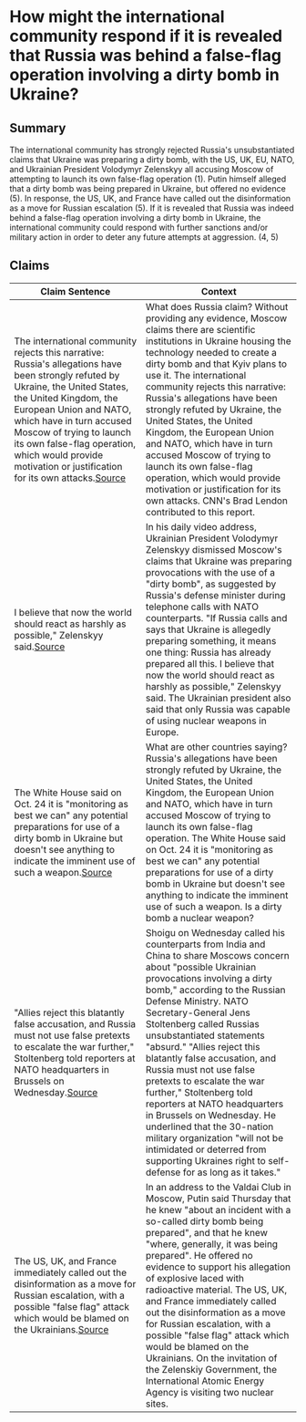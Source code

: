 # How might the international community respond if it is revealed that Russia was behind a false-flag operation involving a dirty bomb in Ukraine?

## Summary
The international community has strongly rejected Russia's unsubstantiated claims that Ukraine was preparing a dirty bomb, with the US, UK, EU, NATO, and Ukrainian President Volodymyr Zelenskyy all accusing Moscow of attempting to launch its own false-flag operation (1). Putin himself alleged that a dirty bomb was being prepared in Ukraine, but offered no evidence (5). In response, the US, UK, and France have called out the disinformation as a move for Russian escalation (5). If it is revealed that Russia was indeed behind a false-flag operation involving a dirty bomb in Ukraine, the international community could respond with further sanctions and/or military action in order to deter any future attempts at aggression. (4, 5)

## Claims
| Claim Sentence | Context |
|---|---|
|The international community rejects this narrative: Russia's allegations have been strongly refuted by Ukraine, the United States, the United Kingdom, the European Union and NATO, which have in turn accused Moscow of trying to launch its own false-flag operation, which would provide motivation or justification for its own attacks.<a href="https://www.cnn.com/europe/live-news/russia-ukraine-war-news-10-27-22/h_cb114a9a891c7d404633a1aac973afea" target="_blank">Source</a>| What does Russia claim? Without providing any evidence, Moscow claims there are scientific institutions in Ukraine housing the technology needed to create a dirty bomb and that Kyiv plans to use it. The international community rejects this narrative: Russia's allegations have been strongly refuted by Ukraine, the United States, the United Kingdom, the European Union and NATO, which have in turn accused Moscow of trying to launch its own false-flag operation, which would provide motivation or justification for its own attacks. CNN's Brad Lendon contributed to this report.|
|I believe that now the world should react as harshly as possible," Zelenskyy said.<a href="https://www.dw.com/en/russia-ukraine-updates-zelenskyy-slams-russias-dirty-bomb-claims/a-63529792" target="_blank">Source</a>| In his daily video address, Ukrainian President Volodymyr Zelenskyy dismissed Moscow's claims that Ukraine was preparing provocations with the use of a "dirty bomb", as suggested by Russia's defense minister during telephone calls with NATO counterparts. "If Russia calls and says that Ukraine is allegedly preparing something, it means one thing: Russia has already prepared all this. I believe that now the world should react as harshly as possible," Zelenskyy said. The Ukrainian president also said that only Russia was capable of using nuclear weapons in Europe.|
|The White House said on Oct. 24 it is "monitoring as best we can" any potential preparations for use of a dirty bomb in Ukraine but doesn't see anything to indicate the imminent use of such a weapon.<a href="https://www.cnn.com/europe/live-news/russia-ukraine-war-news-10-25-22/h_7b1317b4fc231e03b771acc314282736" target="_blank">Source</a>| What are other countries saying? Russia's allegations have been strongly refuted by Ukraine, the United States, the United Kingdom, the European Union and NATO, which have in turn accused Moscow of trying to launch its own false-flag operation. The White House said on Oct. 24 it is "monitoring as best we can" any potential preparations for use of a dirty bomb in Ukraine but doesn't see anything to indicate the imminent use of such a weapon. Is a dirty bomb a nuclear weapon?|
|"Allies reject this blatantly false accusation, and Russia must not use false pretexts to escalate the war further," Stoltenberg told reporters at NATO headquarters in Brussels on Wednesday.<a href="https://apnews.com/article/russia-ukraine-kyiv-india-moscow-sergei-shoigu-3d9f8eca76f03cbf48feb8c4b8354cbb" target="_blank">Source</a>| Shoigu on Wednesday called his counterparts from India and China to share Moscows concern about "possible Ukrainian provocations involving a dirty bomb," according to the Russian Defense Ministry. NATO Secretary-General Jens Stoltenberg called Russias unsubstantiated statements "absurd." "Allies reject this blatantly false accusation, and Russia must not use false pretexts to escalate the war further," Stoltenberg told reporters at NATO headquarters in Brussels on Wednesday. He underlined that the 30-nation military organization "will not be intimidated or deterred from supporting Ukraines right to self-defense for as long as it takes."|
|The US, UK, and France immediately called out the disinformation as a move for Russian escalation, with a possible "false flag" attack which would be blamed on the Ukrainians.<a href="https://eaworldview.com/2022/10/ukraine-war-putin-dirty-bomb-disinformation-campaign/" target="_blank">Source</a>| In an address to the Valdai Club in Moscow, Putin said Thursday that he knew "about an incident with a so-called dirty bomb being prepared", and that he knew "where, generally, it was being prepared". He offered no evidence to support his allegation of explosive laced with radioactive material. The US, UK, and France immediately called out the disinformation as a move for Russian escalation, with a possible "false flag" attack which would be blamed on the Ukrainians. On the invitation of the Zelenskiy Government, the International Atomic Energy Agency is visiting two nuclear sites.|
